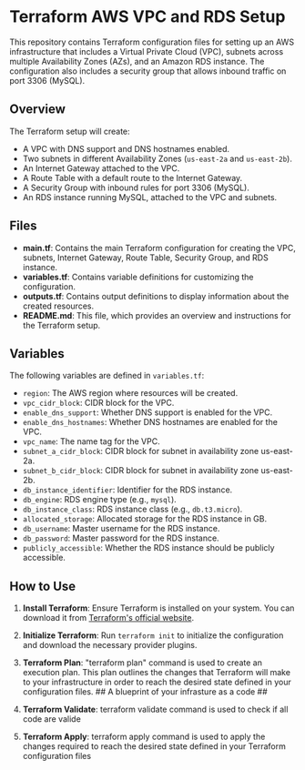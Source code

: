 # Terraform AWS VPC and RDS Setup

This repository contains Terraform configuration files for setting up an AWS infrastructure that includes a Virtual Private Cloud (VPC), subnets across multiple Availability Zones (AZs), and an Amazon RDS instance. The configuration also includes a security group that allows inbound traffic on port 3306 (MySQL).

## Overview

The Terraform setup will create:

- A VPC with DNS support and DNS hostnames enabled.
- Two subnets in different Availability Zones (`us-east-2a` and `us-east-2b`).
- An Internet Gateway attached to the VPC.
- A Route Table with a default route to the Internet Gateway.
- A Security Group with inbound rules for port 3306 (MySQL).
- An RDS instance running MySQL, attached to the VPC and subnets.

## Files

- **main.tf**: Contains the main Terraform configuration for creating the VPC, subnets, Internet Gateway, Route Table, Security Group, and RDS instance.
- **variables.tf**: Contains variable definitions for customizing the configuration.
- **outputs.tf**: Contains output definitions to display information about the created resources.
- **README.md**: This file, which provides an overview and instructions for the Terraform setup.

## Variables

The following variables are defined in `variables.tf`:

- `region`: The AWS region where resources will be created.
- `vpc_cidr_block`: CIDR block for the VPC.
- `enable_dns_support`: Whether DNS support is enabled for the VPC.
- `enable_dns_hostnames`: Whether DNS hostnames are enabled for the VPC.
- `vpc_name`: The name tag for the VPC.
- `subnet_a_cidr_block`: CIDR block for subnet in availability zone us-east-2a.
- `subnet_b_cidr_block`: CIDR block for subnet in availability zone us-east-2b.
- `db_instance_identifier`: Identifier for the RDS instance.
- `db_engine`: RDS engine type (e.g., `mysql`).
- `db_instance_class`: RDS instance class (e.g., `db.t3.micro`).
- `allocated_storage`: Allocated storage for the RDS instance in GB.
- `db_username`: Master username for the RDS instance.
- `db_password`: Master password for the RDS instance.
- `publicly_accessible`: Whether the RDS instance should be publicly accessible.

## How to Use

1. **Install Terraform**: Ensure Terraform is installed on your system. You can download it from [Terraform's official website](https://www.terraform.io/downloads.html).

2. **Initialize Terraform**: Run `terraform init` to initialize the configuration and download the necessary provider plugins.

3. **Terraform Plan**: "terraform plan" command is used to create an execution plan. This plan outlines the changes that Terraform will make to your infrastructure in order to reach the desired state defined in your configuration files. ## A blueprint of your infrasture as a code ##

4. **Terraform Validate**: terraform validate command is used to check if all code are valide

5. **Terraform Apply**: terraform apply command is used to apply the changes required to reach the desired state defined in your Terraform configuration files
